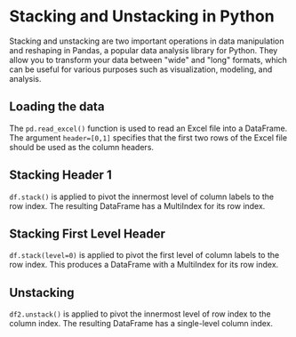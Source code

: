 # Stacking and Unstacking in Python
Stacking and unstacking are two important operations in data manipulation and reshaping in Pandas, a popular data analysis library for Python. They allow you to transform your data between "wide" and "long" formats, which can be useful for various purposes such as visualization, modeling, and analysis.

## Loading the data

The `pd.read_excel()` function is used to read an Excel file into a DataFrame. The argument `header=[0,1]` specifies that the first two rows of the Excel file should be used as the column headers.

## Stacking Header 1

`df.stack()` is applied to pivot the innermost level of column labels to the row index. The resulting DataFrame has a MultiIndex for its row index.

## Stacking First Level Header

`df.stack(level=0)` is applied to pivot the first level of column labels to the row index. This produces a DataFrame with a MultiIndex for its row index.

## Unstacking

`df2.unstack()` is applied to pivot the innermost level of row index to the column index. The resulting DataFrame has a single-level column index.
